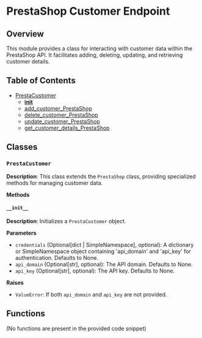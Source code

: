 # PrestaShop Customer Endpoint

## Overview

This module provides a class for interacting with customer data within the PrestaShop API. It facilitates adding, deleting, updating, and retrieving customer details.


## Table of Contents

* [PrestaCustomer](#presta-customer)
    * [__init__](#init)
    * [add_customer_PrestaShop](#add_customer_prestashop)
    * [delete_customer_PrestaShop](#delete_customer_prestashop)
    * [update_customer_PrestaShop](#update_customer_prestashop)
    * [get_customer_details_PrestaShop](#get_customer_details_prestashop)


## Classes

### `PrestaCustomer`

**Description**: This class extends the `PrestaShop` class, providing specialized methods for managing customer data.

**Methods**

#### `__init__`

**Description**: Initializes a `PrestaCustomer` object.

**Parameters**

- `credentials` (Optional[dict | SimpleNamespace], optional): A dictionary or SimpleNamespace object containing 'api_domain' and 'api_key' for authentication. Defaults to None.
- `api_domain` (Optional[str], optional): The API domain. Defaults to None.
- `api_key` (Optional[str], optional): The API key. Defaults to None.

**Raises**

- `ValueError`: If both `api_domain` and `api_key` are not provided.


## Functions

(No functions are present in the provided code snippet)